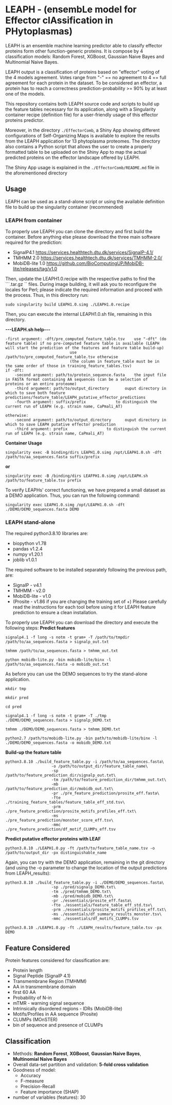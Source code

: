 # LEAPH - (ensembLe model for Effector clAssification in PHytoplasmas)
LEAPH is an ensemble machine learning predictor able to classify effector proteins form other function-generic proteins. It is compose by 4 classification models: Random Forest, XGBoost, Gaussian Naive Bayes and Multinomial Naive Bayes. 

LEAPH output is a classification of proteins based on "effector" voting of the 4 models agreement. 
Votes range from "-" == no agreement to 4 == full agreement for each protein in the dataset. 
To be considered an effector, a protein has to reach a correctness prediction-probability >= 90% by at least one of the models. 

This repository contains both LEAPH source code and scripts to build up the feature tables necessary for its application, along with a Singularity container recipe (definition file) for a user-friendly usage of this effector proteins predictor. 

Moreover, in the directory ```./EffectorComb```, a Shiny App showing different configurations of Self-Organizing Maps is available to explore the results from the LEAPH application for 13 phytoplasma proteomes. The directory also contains a Python script that allows the user to create a properly formatted table to be uploaded on the Shiny App to map the actual predicted proteins on the effector landscape offered by LEAPH. 

The Shiny App usage is explained in the ```./EffectorComb/README.md``` file in the aforementioned directory

## Usage
LEAPH can be used as a stand-alone script or using the available definition file to build up the singularity container (recommended)

### LEAPH from container
To properly use LEAPH you can clone the directory and first build the container. 
Before anything else please download the three main software required for the prediction:
- SignalP4.1 https://services.healthtech.dtu.dk/services/SignalP-4.1/
- TMHMM 2.0 https://services.healthtech.dtu.dk/services/TMHMM-2.0/
- MobiDB-lite 1.0 https://github.com/BioComputingUP/MobiDB-lite/releases/tag/v1.0

Then, update the LEAPH1.0.recipe with the respective paths to find the ```.tar.gz `` files. During image building, it will ask you to reconfigure the locales for Perl; please indicate the required information and proceed with the process. 
Thus, in this directory run:
```
sudo singularity build LEAPH1.0.simg ./LEAPH1.0.recipe
```
Then, you can execute the internal LEAPH1.0.sh file, remaining in this directory.

**---LEAPH.sh help---**
```
-first argument: -dft/pre_computed_feature_table.tsv	use "-dft" (do feature table) if no pre-computed feature table is available (LEAPH will start the prediction of the features and feature table build-up)
							use /path/to/pre_computed_feature_table.tsv otherwise
							(the column in feature_table must be in the same order of those in training_feature_tables.tsv) 
if -dft:
	-second argument: path/to/protein_sequence.fasta	the input file in FASTA format containing AA sequences (can be a selection of proteins or an entire proteome)
	-third argument: path/to/output_directory		ouput directory in which to save both feature predictions/feature_table/LEAPH_putative_effector_predictions 
	-fourth argument: suffix/prefix				to distinguish the current run of LEAPH (e.g. strain name, CaPmali_AT)

otherwise:
	-second argument: path/to/output_directory		ouput directory in which to save LEAPH putative effector prediction 
	-third argument: prefix					to distinguish the current run of LEAPH (e.g. strain name, CaPmali_AT)
```
**Container Usage**
```
singularity exec -B binding/dirs LEAPH1.0.simg /opt/LEAPH1.0.sh -dft /path/to/aa_sequences.fasta suffix/prefix
```
**or**
```
singularity exec -B /binding/dirs LEAFPH1.0.simg /opt/LEAPH.sh /path/to/feature_table.tsv prefix
```

To verify LEAPHs' correct functioning, we have prepared a small dataset as a DEMO application. Thus, you can run the following command:
```
singularity exec LEAPH1.0.simg /opt/LEAPH1.0.sh -dft ./DEMO/DEMO_sequences.fasta DEMO
```
### LEAPH stand-alone 
The required python3.8.10 libraries are:
- biopython v1.78
- pandas v1.2.4
- numpy v1.20.1
- joblib v1.0.1

The required software to be installed separately following the previous path, are:
- SignalP - v4.1
- TMHMM - v2.0
- MobiDB-lite - v1.0
- (Prosite - v1.86 if you are changing the training set of +)
Please carefully read the instructions for each tool before using it for LEAPH feature prediction to ensure a clean installation.

To properly use LEAPH you can download the directory and execute the following steps:
**Predict features** 
```
signalp4.1 -f long -s notm -t gram+ -T /path/to/tmpdir /path/to/aa_sequences.fasta > signalp_out.txt
```
```
tmhmm /path/to/aa_sequences.fasta > tmhmm_out.txt
```
```
python mobidb-lite.py -bin mobidb-lite/binx -l /path/to/aa_sequences.fasta -o mobidb_out.txt
```
As before you can use the DEMO sequences to try the stand-alone application.
```
mkdir tmp
```
```
mkdir pred
```
```
cd pred
```
```
signalp4.1 -f long -s notm -t gram+ -T ./tmp ./DEMO/DEMO_sequences.fasta > signalp_DEMO.txt
```
```
tmhmm ./DEMO/DEMO_sequences.fasta > tmhmm_DEMO.txt
```
```
python2.7 /path/to/mobidb-lite.py -bin path/to/mobidb-lite/binx -l ./DEMO/DEMO_sequences.fasta -o mobidb_DEMO.txt
```

**Build-up the feature table**
```
python3.8.10 ./build_feature_table.py -i /path/to/aa_sequences.fasta\
					-o /path/to/output_dir/feature_table_name\
					-sp /path/to/feature_prediction_dir/signalp_out.txt\
					-tm /path/to/feature_prediction_dir/tmhmm_out.txt\
					-mb /path/to/feature_prediction_dir/mobidb_out.txt\
					-pr ./pre_feature_prediction/prosite_eff.fasta\
					-fte ./training_feature_tables/feature_table_eff_std.tsv\
					-prm ./pre_feature_prediction/prosite_motifs_profiles_eff.txt\
					-ms ./pre_feature_prediction/monster_score_eff.tsv\
					-mmc ./pre_feature_prediction/df_motif_CLUMPs_eff.tsv
```
**Predict putative effector proteins with LEAF**
```
python3.8.10 ./LEAPH1.0.py -ft /path/to/feature_table_name.tsv -o /path/to/output_dir -px distinguishable_name 
```
Again, you can try with the DEMO application, remaining in the git directory (and using the -o parameter to change the location of the output predictions from LEAPH_results):
```
python3.8.10 ./build_feature_table.py -i ./DEMO/DEMO_sequences.fasta\
					-sp ./pred/signalp_DEMO.txt\
					-tm ./pred/tmhmm_DEMO.txt\
					-mb ./pred/mobidb_DEMO.txt\
					-pr ./essentials/prosite_eff.fasta\
					-fte ./essentials/feature_table_eff_std.tsv\
					-prm ./essentials/prosite_motifs_profiles_eff.txt\
					-ms ./essentials/df_summary_results_monster.tsv\
					-mmc ./essentials/df_motifs_CLUMPs.tsv
```
```
python3.8.10 ./LEAPH1.0.py -ft ./LEAPH_results/feature_table.tsv -px DEMO
```

## Feature Considered
Protein features considered for classification are:
- Protein length
- Signal Peptide (SignalP 4.1)
- Transmembrane Region (TMHMM)
 - AA in transmembrane domain
 - first 60 AA
 - Probability of N-in
 - mTMR - warning signal sequence 
-  Intrinsically disordered regions - IDRs (MobiDB-lite)
- Motifs/Profiles in AA sequence (Prosite)
- CLUMPs (MOnSTER)
- bin of sequence and presence of CLUMPs

## Classification
- Methods: **Random Forest**, **XGBoost**, **Gaussian Naive Bayes**, **Multinomial Naive Bayes**
- Overall data-set partition and validation: **5-fold cross validation** 
- Goodness of model:
  - Accuracy
  - F-measure
  - Precision-Recall
  - Feature importance (SHAP)
- number of variables (features): 30





